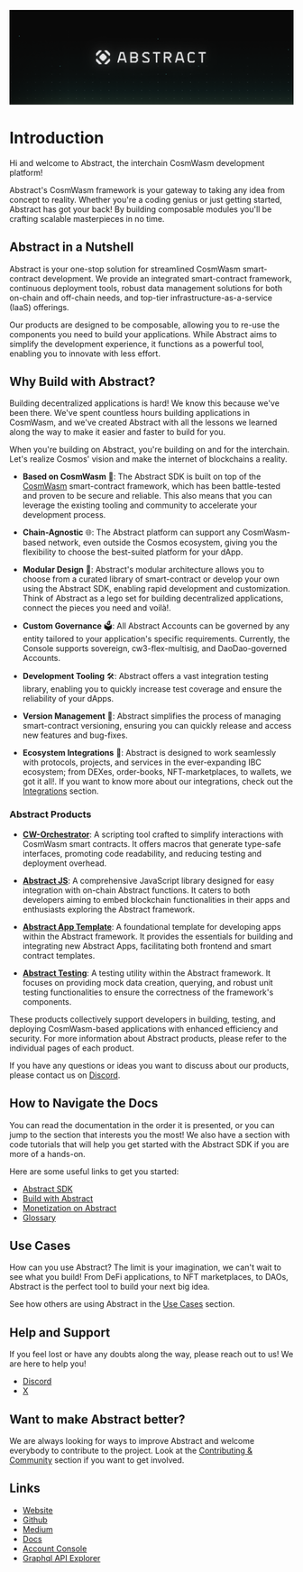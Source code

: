 <!-- # The Abstract Development Platform -->
<!-- This page is a high-level overview of the Abstract Platform, not the SDK or any of our actual products. Hence we should stick to a vocabulary that is familiar to the reader. -->

![SDK Background](resources/abstract_platform/twitter_cover-1.png)

# Introduction

Hi and welcome to Abstract, the interchain CosmWasm development platform!

Abstract's CosmWasm framework is your gateway to taking any idea from concept to reality. Whether you're a coding genius or just getting started, Abstract has got your back! By building composable modules you'll be crafting scalable masterpieces in no time.

## Abstract in a Nutshell

Abstract is your one-stop solution for streamlined CosmWasm smart-contract development. We provide an
integrated smart-contract framework, continuous deployment tools, robust data management solutions for both on-chain and
off-chain needs, and top-tier infrastructure-as-a-service (IaaS) offerings.

Our products are designed to be composable, allowing you to re-use the components you need to build your applications.
While Abstract aims to simplify the development experience, it functions as a powerful tool, enabling you to innovate
with less effort.

## Why Build with Abstract?


Building decentralized applications is hard! We know this because we've been there. We've spent countless hours building applications in CosmWasm, and we've created Abstract with all the lessons we learned along the way to make it easier and faster to build for you.

When you're building on Abstract, you're building on and for the interchain. Let's realize Cosmos' vision and make the internet of blockchains a reality.

- **Based on CosmWasm** 🌟: The Abstract SDK is built on top of the <a href="https://cosmwasm.com/" target="_blank">
  CosmWasm</a>
  smart-contract framework, which has been battle-tested and proven to be secure and reliable. This also means that you
  can leverage the existing tooling and community to accelerate your development process.


- **Chain-Agnostic** 🌐: The Abstract platform can support any CosmWasm-based network, even outside the Cosmos ecosystem,
  giving you the flexibility to choose the best-suited platform for your dApp.


- **Modular Design** 🧩: Abstract's modular architecture allows you to choose from a curated library of smart-contract or
  develop your own using the Abstract SDK, enabling rapid development and customization. Think of Abstract as a lego set
  for
  building decentralized applications, connect the pieces you need and voilà!.


- **Custom Governance** 🗳️: All Abstract Accounts can be governed by any entity tailored to your application's specific
  requirements. Currently, the Console supports sovereign, cw3-flex-multisig, and DaoDao-governed Accounts.


- **Development Tooling** 🛠: Abstract offers a vast integration testing library, enabling you to quickly increase test
  coverage and ensure the reliability of your dApps.


- **Version Management** 🔄: Abstract simplifies the process of managing smart-contract versioning, ensuring you can
  quickly release and access new features and bug-fixes.


- **Ecosystem Integrations** 🌱: Abstract is designed to work seamlessly with protocols, projects, and services in the
  ever-expanding IBC ecosystem; from DEXes, order-books, NFT-marketplaces, to wallets, we got it all!. If you want to
  know more about our integrations, check out the [Integrations](10_integrations.md) section.

### Abstract Products

- **[CW-Orchestrator](1_products/1_cw_orchestrator.md)**: A scripting tool crafted to simplify interactions with
  CosmWasm smart contracts. It offers macros that
  generate type-safe interfaces, promoting code readability, and reducing testing and deployment overhead.

- **[Abstract JS](1_products/4_abstract_js.md)**: A comprehensive JavaScript library designed for easy integration with
  on-chain Abstract functions. It
  caters to both developers aiming to embed blockchain functionalities in their apps and enthusiasts exploring the
  Abstract framework.

- **[Abstract App Template](1_products/2_abstract_app_template.md)**: A foundational template for developing apps within
  the Abstract framework. It provides the
  essentials for building and integrating new Abstract Apps, facilitating both frontend and smart contract templates.

- **[Abstract Testing](1_products/3_abstract_testing.md)**: A testing utility within the Abstract framework. It focuses
  on providing mock data creation, querying,
  and robust unit testing functionalities to ensure the correctness of the framework's components.

These products collectively support developers in building, testing, and deploying CosmWasm-based applications with
enhanced efficiency and security. For more information about Abstract products, please refer to the individual pages of
each product.

If you have any questions or ideas you want to discuss about our products, please contact us
on <a href="https://discord.com/invite/uch3Tq3aym" target="_blank">Discord</a>.

## How to Navigate the Docs

You can read the documentation in the order it is presented, or you can jump to the section that interests you the most!
We also have a section with code tutorials that will help you get started with the Abstract SDK if you are more of a
hands-on.

Here are some useful links to get you started:

- [Abstract SDK](./3_framework/1_abstract_sdk.md)
- [Build with Abstract](./4_get_started/1_index.md)
- [Monetization on Abstract](./5_platform/6_monetization.md)
- [Glossary](./9_glossary.md)

## Use Cases

How can you use Abstract? The limit is your imagination, we can't wait to see what you build! From DeFi applications, to
NFT marketplaces, to DAOs, Abstract is the perfect tool to build your next big idea.

See how others are using Abstract in the [Use Cases](./7_use_cases/index.md) section.

## Help and Support

If you feel lost or have any doubts along the way, please reach out to us! We are here to help you!

<ul>
    <li><a href="https://discord.com/invite/uch3Tq3aym" target="_blank">Discord</a></li>
    <li><a href="https://x.com/AbstractSDK" target="_blank">X</a></li>
</ul>

## Want to make Abstract better?

We are always looking for ways to improve Abstract and welcome everybody to contribute to the project. Look at the
[Contributing & Community](./contributing.md) section if you want to get involved.

## Links

<ul>
    <li><a href="https://abstract.money/" target="_blank">Website</a></li>
    <li><a href="https://github.com/AbstractSDK" target="_blank">Github</a></li>
    <li><a href="https://medium.com/@abstractmoney" target="_blank">Medium</a></li>
    <li><a href="https://docs.abstract.money/" target="_blank">Docs</a></li>
    <li><a href="https://app.abstract.money" target="_blank">Account Console</a></li>
    <li><a href="https://api.abstract.money/" target="_blank">Graphql API Explorer</a></li>
</ul>
